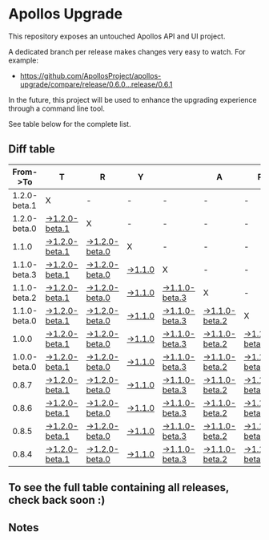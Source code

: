 # Apollos Upgrade

This repository exposes an untouched Apollos API and UI project.

A dedicated branch per release makes changes very easy
to watch. For example:

* https://github.com/ApollosProject/apollos-upgrade/compare/release/0.6.0...release/0.6.1

In the future, this project will be used to enhance the upgrading experience through a command line tool.

See table below for the complete list.

## Diff table

| From->To     | T                                                                                                                      | R                                                                                                                      | Y                                                                                                        |                                                                                                                        | A                                                                                                                      | P                                                                                                                      | O                                                                                                        | L                                                                                                               | L                                                                                                 | O                                                                                                 | S                                                                                                 | !   |
| ------------ | ---------------------------------------------------------------------------------------------------------------------- | ---------------------------------------------------------------------------------------------------------------------- | -------------------------------------------------------------------------------------------------------- | ---------------------------------------------------------------------------------------------------------------------- | ---------------------------------------------------------------------------------------------------------------------- | ---------------------------------------------------------------------------------------------------------------------- | -------------------------------------------------------------------------------------------------------- | --------------------------------------------------------------------------------------------------------------- | ------------------------------------------------------------------------------------------------- | ------------------------------------------------------------------------------------------------- | ------------------------------------------------------------------------------------------------- | --- |
| 1.2.0-beta.1 | X                                                                                                                      | -                                                                                                                      | -                                                                                                        | -                                                                                                                      | -                                                                                                                      | -                                                                                                                      | -                                                                                                        | -                                                                                                               | -                                                                                                 | -                                                                                                 | -                                                                                                 | -   |
| 1.2.0-beta.0 | [->1.2.0-beta.1](https://github.com/ApollosProject/apollos-upgrade/compare/release/1.2.0-beta.0..release/1.2.0-beta.1) | X                                                                                                                      | -                                                                                                        | -                                                                                                                      | -                                                                                                                      | -                                                                                                                      | -                                                                                                        | -                                                                                                               | -                                                                                                 | -                                                                                                 | -                                                                                                 | -   |
| 1.1.0        | [->1.2.0-beta.1](https://github.com/ApollosProject/apollos-upgrade/compare/release/1.1.0..release/1.2.0-beta.1)        | [->1.2.0-beta.0](https://github.com/ApollosProject/apollos-upgrade/compare/release/1.1.0..release/1.2.0-beta.0)        | X                                                                                                        | -                                                                                                                      | -                                                                                                                      | -                                                                                                                      | -                                                                                                        | -                                                                                                               | -                                                                                                 | -                                                                                                 | -                                                                                                 | -   |
| 1.1.0-beta.3 | [->1.2.0-beta.1](https://github.com/ApollosProject/apollos-upgrade/compare/release/1.1.0-beta.3..release/1.2.0-beta.1) | [->1.2.0-beta.0](https://github.com/ApollosProject/apollos-upgrade/compare/release/1.1.0-beta.3..release/1.2.0-beta.0) | [->1.1.0](https://github.com/ApollosProject/apollos-upgrade/compare/release/1.1.0-beta.3..release/1.1.0) | X                                                                                                                      | -                                                                                                                      | -                                                                                                                      | -                                                                                                        | -                                                                                                               | -                                                                                                 | -                                                                                                 | -                                                                                                 | -   |
| 1.1.0-beta.2 | [->1.2.0-beta.1](https://github.com/ApollosProject/apollos-upgrade/compare/release/1.1.0-beta.2..release/1.2.0-beta.1) | [->1.2.0-beta.0](https://github.com/ApollosProject/apollos-upgrade/compare/release/1.1.0-beta.2..release/1.2.0-beta.0) | [->1.1.0](https://github.com/ApollosProject/apollos-upgrade/compare/release/1.1.0-beta.2..release/1.1.0) | [->1.1.0-beta.3](https://github.com/ApollosProject/apollos-upgrade/compare/release/1.1.0-beta.2..release/1.1.0-beta.3) | X                                                                                                                      | -                                                                                                                      | -                                                                                                        | -                                                                                                               | -                                                                                                 | -                                                                                                 | -                                                                                                 | -   |
| 1.1.0-beta.0 | [->1.2.0-beta.1](https://github.com/ApollosProject/apollos-upgrade/compare/release/1.1.0-beta.0..release/1.2.0-beta.1) | [->1.2.0-beta.0](https://github.com/ApollosProject/apollos-upgrade/compare/release/1.1.0-beta.0..release/1.2.0-beta.0) | [->1.1.0](https://github.com/ApollosProject/apollos-upgrade/compare/release/1.1.0-beta.0..release/1.1.0) | [->1.1.0-beta.3](https://github.com/ApollosProject/apollos-upgrade/compare/release/1.1.0-beta.0..release/1.1.0-beta.3) | [->1.1.0-beta.2](https://github.com/ApollosProject/apollos-upgrade/compare/release/1.1.0-beta.0..release/1.1.0-beta.2) | X                                                                                                                      | -                                                                                                        | -                                                                                                               | -                                                                                                 | -                                                                                                 | -                                                                                                 | -   |
| 1.0.0        | [->1.2.0-beta.1](https://github.com/ApollosProject/apollos-upgrade/compare/release/1.0.0..release/1.2.0-beta.1)        | [->1.2.0-beta.0](https://github.com/ApollosProject/apollos-upgrade/compare/release/1.0.0..release/1.2.0-beta.0)        | [->1.1.0](https://github.com/ApollosProject/apollos-upgrade/compare/release/1.0.0..release/1.1.0)        | [->1.1.0-beta.3](https://github.com/ApollosProject/apollos-upgrade/compare/release/1.0.0..release/1.1.0-beta.3)        | [->1.1.0-beta.2](https://github.com/ApollosProject/apollos-upgrade/compare/release/1.0.0..release/1.1.0-beta.2)        | [->1.1.0-beta.0](https://github.com/ApollosProject/apollos-upgrade/compare/release/1.0.0..release/1.1.0-beta.0)        | X                                                                                                        | -                                                                                                               | -                                                                                                 | -                                                                                                 | -                                                                                                 | -   |
| 1.0.0-beta.0 | [->1.2.0-beta.1](https://github.com/ApollosProject/apollos-upgrade/compare/release/1.0.0-beta.0..release/1.2.0-beta.1) | [->1.2.0-beta.0](https://github.com/ApollosProject/apollos-upgrade/compare/release/1.0.0-beta.0..release/1.2.0-beta.0) | [->1.1.0](https://github.com/ApollosProject/apollos-upgrade/compare/release/1.0.0-beta.0..release/1.1.0) | [->1.1.0-beta.3](https://github.com/ApollosProject/apollos-upgrade/compare/release/1.0.0-beta.0..release/1.1.0-beta.3) | [->1.1.0-beta.2](https://github.com/ApollosProject/apollos-upgrade/compare/release/1.0.0-beta.0..release/1.1.0-beta.2) | [->1.1.0-beta.0](https://github.com/ApollosProject/apollos-upgrade/compare/release/1.0.0-beta.0..release/1.1.0-beta.0) | [->1.0.0](https://github.com/ApollosProject/apollos-upgrade/compare/release/1.0.0-beta.0..release/1.0.0) | X                                                                                                               | -                                                                                                 | -                                                                                                 | -                                                                                                 | -   |
| 0.8.7        | [->1.2.0-beta.1](https://github.com/ApollosProject/apollos-upgrade/compare/release/0.8.7..release/1.2.0-beta.1)        | [->1.2.0-beta.0](https://github.com/ApollosProject/apollos-upgrade/compare/release/0.8.7..release/1.2.0-beta.0)        | [->1.1.0](https://github.com/ApollosProject/apollos-upgrade/compare/release/0.8.7..release/1.1.0)        | [->1.1.0-beta.3](https://github.com/ApollosProject/apollos-upgrade/compare/release/0.8.7..release/1.1.0-beta.3)        | [->1.1.0-beta.2](https://github.com/ApollosProject/apollos-upgrade/compare/release/0.8.7..release/1.1.0-beta.2)        | [->1.1.0-beta.0](https://github.com/ApollosProject/apollos-upgrade/compare/release/0.8.7..release/1.1.0-beta.0)        | [->1.0.0](https://github.com/ApollosProject/apollos-upgrade/compare/release/0.8.7..release/1.0.0)        | [->1.0.0-beta.0](https://github.com/ApollosProject/apollos-upgrade/compare/release/0.8.7..release/1.0.0-beta.0) | X                                                                                                 | -                                                                                                 | -                                                                                                 | -   |
| 0.8.6        | [->1.2.0-beta.1](https://github.com/ApollosProject/apollos-upgrade/compare/release/0.8.6..release/1.2.0-beta.1)        | [->1.2.0-beta.0](https://github.com/ApollosProject/apollos-upgrade/compare/release/0.8.6..release/1.2.0-beta.0)        | [->1.1.0](https://github.com/ApollosProject/apollos-upgrade/compare/release/0.8.6..release/1.1.0)        | [->1.1.0-beta.3](https://github.com/ApollosProject/apollos-upgrade/compare/release/0.8.6..release/1.1.0-beta.3)        | [->1.1.0-beta.2](https://github.com/ApollosProject/apollos-upgrade/compare/release/0.8.6..release/1.1.0-beta.2)        | [->1.1.0-beta.0](https://github.com/ApollosProject/apollos-upgrade/compare/release/0.8.6..release/1.1.0-beta.0)        | [->1.0.0](https://github.com/ApollosProject/apollos-upgrade/compare/release/0.8.6..release/1.0.0)        | [->1.0.0-beta.0](https://github.com/ApollosProject/apollos-upgrade/compare/release/0.8.6..release/1.0.0-beta.0) | [->0.8.7](https://github.com/ApollosProject/apollos-upgrade/compare/release/0.8.6..release/0.8.7) | X                                                                                                 | -                                                                                                 | -   |
| 0.8.5        | [->1.2.0-beta.1](https://github.com/ApollosProject/apollos-upgrade/compare/release/0.8.5..release/1.2.0-beta.1)        | [->1.2.0-beta.0](https://github.com/ApollosProject/apollos-upgrade/compare/release/0.8.5..release/1.2.0-beta.0)        | [->1.1.0](https://github.com/ApollosProject/apollos-upgrade/compare/release/0.8.5..release/1.1.0)        | [->1.1.0-beta.3](https://github.com/ApollosProject/apollos-upgrade/compare/release/0.8.5..release/1.1.0-beta.3)        | [->1.1.0-beta.2](https://github.com/ApollosProject/apollos-upgrade/compare/release/0.8.5..release/1.1.0-beta.2)        | [->1.1.0-beta.0](https://github.com/ApollosProject/apollos-upgrade/compare/release/0.8.5..release/1.1.0-beta.0)        | [->1.0.0](https://github.com/ApollosProject/apollos-upgrade/compare/release/0.8.5..release/1.0.0)        | [->1.0.0-beta.0](https://github.com/ApollosProject/apollos-upgrade/compare/release/0.8.5..release/1.0.0-beta.0) | [->0.8.7](https://github.com/ApollosProject/apollos-upgrade/compare/release/0.8.5..release/0.8.7) | [->0.8.6](https://github.com/ApollosProject/apollos-upgrade/compare/release/0.8.5..release/0.8.6) | X                                                                                                 | -   |
| 0.8.4        | [->1.2.0-beta.1](https://github.com/ApollosProject/apollos-upgrade/compare/release/0.8.4..release/1.2.0-beta.1)        | [->1.2.0-beta.0](https://github.com/ApollosProject/apollos-upgrade/compare/release/0.8.4..release/1.2.0-beta.0)        | [->1.1.0](https://github.com/ApollosProject/apollos-upgrade/compare/release/0.8.4..release/1.1.0)        | [->1.1.0-beta.3](https://github.com/ApollosProject/apollos-upgrade/compare/release/0.8.4..release/1.1.0-beta.3)        | [->1.1.0-beta.2](https://github.com/ApollosProject/apollos-upgrade/compare/release/0.8.4..release/1.1.0-beta.2)        | [->1.1.0-beta.0](https://github.com/ApollosProject/apollos-upgrade/compare/release/0.8.4..release/1.1.0-beta.0)        | [->1.0.0](https://github.com/ApollosProject/apollos-upgrade/compare/release/0.8.4..release/1.0.0)        | [->1.0.0-beta.0](https://github.com/ApollosProject/apollos-upgrade/compare/release/0.8.4..release/1.0.0-beta.0) | [->0.8.7](https://github.com/ApollosProject/apollos-upgrade/compare/release/0.8.4..release/0.8.7) | [->0.8.6](https://github.com/ApollosProject/apollos-upgrade/compare/release/0.8.4..release/0.8.6) | [->0.8.5](https://github.com/ApollosProject/apollos-upgrade/compare/release/0.8.4..release/0.8.5) | X   |

## To see the full table containing all releases, check back soon :)

## Notes
